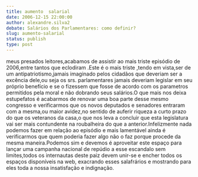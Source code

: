 ```yaml
---
title: aumento  salarial
date: 2006-12-15 22:00:00
author: alexandre.silva2
debate: Salários dos Parlamentares: como definir?
slug: aumento-salarial
status: publish 
type: post
---
```


meus presados leitores,acabamos de assistir ao mais triste episódio de 2006,entre tantos que eclodiram .Este é o mais triste ,tendo em vista,ser de um antipatriotismo,jamais imaginado pelos cidadãos que deveriam ser a excência dele,ou seja os srs. parlamentares jamais deveriam legislar em seu próprio benefício e se o fizessem que fosse de acordo com os parametros permitidos pela moral e não dobrando seus salários.O que mais nos deixa estupefatos é acabarmos de renovar uma boa parte desse mesmo congresso e verificarmos que os novos deputados e senadores entraram com a mesma,ou maior avidez,no sentido de auferir riqueza a curto prazo do que os veteranos da casa,o que nos leva a concluir que esta legislatura vai ser mais contundente na roubalheira do que a anterior.Infelizmente nada podemos fazer em relação ao episódio e mais lamentável ainda é verificarmos que quem poderia fazer algo não o faz porque procede da mesma maneira.Podemos sim e devemos é aproveitar este espaço para lançar uma campanha nacional de repúdio a esse escandalo sem limites,todos os internautas deste paiz devem unir-se e encher todos os espaços disponíveis na web, exacrando esses salafrários e mostrando para eles toda a nossa insatisfação e indignação.
